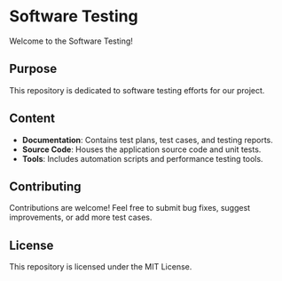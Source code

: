 # Software Testing

Welcome to the Software Testing!

## Purpose

This repository is dedicated to software testing efforts for our project.

## Content

- **Documentation**: Contains test plans, test cases, and testing reports.
- **Source Code**: Houses the application source code and unit tests.
- **Tools**: Includes automation scripts and performance testing tools.

## Contributing

Contributions are welcome! Feel free to submit bug fixes, suggest improvements, or add more test cases.

## License

This repository is licensed under the MIT License.
